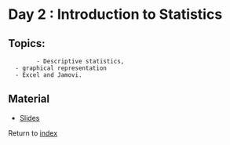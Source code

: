 # Day 2 : Introduction to Statistics

## Topics:
			- Descriptive statistics, 
      - graphical representation
      - Excel and Jamovi.

## Material

- [Slides](https://docs.google.com/presentation/d/1sGyJCuRQtLIVZYmAdwxnmaOTYz4ccBoWBRlSgnIjet4/edit#slide=id.g31aa3c2d41e_0_127)


Return to [index](index.md)
